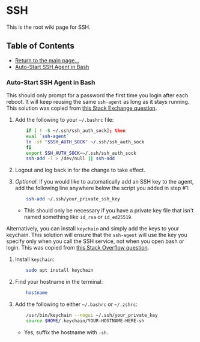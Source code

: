# SSH

This is the root wiki page for SSH.

## Table of Contents

* [Return to the main page...](../../README.md)
* [Auto-Start SSH Agent in Bash](#auto-start-ssh-agent-in-bash)

### Auto-Start SSH Agent in Bash

This should only prompt for a password the first time you login after each reboot. It will keep reusing the same `ssh-agent` as long as it stays running. This solution was copied from [this Stack Exchange question](https://unix.stackexchange.com/questions/90853/how-can-i-run-ssh-add-automatically-without-a-password-prompt).

 1. Add the following to your `~/.bashrc` file:

    ```bash
        if [ ! -S ~/.ssh/ssh_auth_sock]; then
        eval `ssh-agent`
        ln -sf "$SSH_AUTH_SOCK" ~/.ssh/ssh_auth_sock
        fi
        export SSH_AUTH_SOCK=~/.ssh/ssh_auth_sock
        ssh-add -l > /dev/null || ssh-add
    ```

 2. Logout and log back in for the change to take effect.

 3. *Optional*: If you would like to automatically add an SSH key to the agent, add the following line anywhere below the script you added in step #1:

    ```bash
        ssh-add ~/.ssh/your_private_ssh_key
    ```

    * This should only be necessary if you have a private key file that isn't named something like `id_rsa` or `id_ed25519`.

Alternatively, you can install `keychain` and simply add the keys to your keychain. This solution will ensure that the `ssh-agent` will use the key you specify only when you call the SSH service, not when you open bash or login. This was copied from [this Stack Overflow question](https://stackoverflow.com/questions/52423626/remember-git-passphrase-in-wsl).

 1. Install `keychain`:

    ```bash
        sudo apt install keychain
    ```

 2. Find your hostname in the terminal:

    ```bash
        hostname
    ```

 3. Add the following to either `~/.bashrc` or `~/.zshrc`:

    ```bash
        /usr/bin/keychain --nogui ~/.ssh/your_private_key
        source $HOME/.keychain/YOUR-HOSTNAME-HERE-sh
    ```

    * Yes, suffix the hostname with `-sh`.
